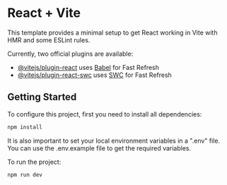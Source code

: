 # React + Vite

This template provides a minimal setup to get React working in Vite with HMR and some ESLint rules.

Currently, two official plugins are available:

- [@vitejs/plugin-react](https://github.com/vitejs/vite-plugin-react/blob/main/packages/plugin-react/README.md) uses [Babel](https://babeljs.io/) for Fast Refresh
- [@vitejs/plugin-react-swc](https://github.com/vitejs/vite-plugin-react-swc) uses [SWC](https://swc.rs/) for Fast Refresh

## Getting Started 
To configure this project, first you need to install all dependencies:
```bash
npm install
```
It is also important to set your local environment variables in a ".env" file. You can use the .env.example file to get the required variables.

To run the project:
```bash
npm run dev
```
